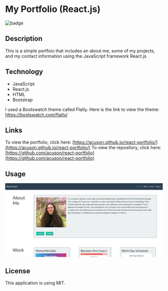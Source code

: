 # My Portfolio (React.js)

![badge](https://img.shields.io/static/v1?label=license&message=MIT&color=blue)

## Description

This is a simple portfoio that includes an about me, some of my projects, and my contact information using the JavaScript framework React.js

## Technology

-   JavaScript
-   React.js
-   HTML
-   Bootstrap

I used a Bootswatch theme called Flatly. Here is the link to view the theme: https://bootswatch.com/flatly/

## Links

To view the portfolio, click here: [https://acuson.github.io/react-portfolio/](https://acuson.github.io/react-portfolio/)
To view the repository, click here: [https://github.com/acuson/react-portfolio](https://github.com/acuson/react-portfolio)

## Usage

![screenshot](./assets/portfolio.PNG)

## License

This application is using MIT.